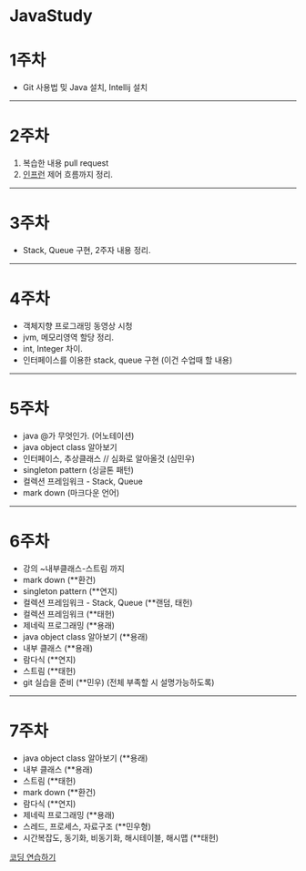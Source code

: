 # JavaStudy

# 1주차

- Git 사용법 밎 Java 설치, Intellij 설치
---
# 2주차

1.  복습한 내용 pull request 
2.  [인프런](https://www.inflearn.com/course/%EC%9E%90%EB%B0%94-%ED%94%84%EB%A1%9C%EA%B7%B8%EB%9E%98%EB%B0%8D-%EC%9E%85%EB%AC%B8/)
    제어 흐름까지 정리.
---
# 3주차

- Stack, Queue 구현, 2주자 내용 정리.
---
# 4주차

- 객체지향 프로그래밍 동영상 시청 
- jvm, 메모리영역 할당 정리.
- int, Integer 차이.
- 인터페이스를 이용한 stack, queue 구현 (이건 수업때 할 내용)
---        
# 5주차

- java @가 무엇인가. (어노테이션)
- java object class 알아보기
- 인터페이스, 추상클래스 // 심화로 알아올것 (심민우) 
- singleton pattern (싱글톤 패턴)
- 컬렉션 프레임워크 - Stack, Queue
- mark down (마크다운 언어)
---
# 6주차
- 강의 ~내부클래스-스트림 까지
- mark down (**환건)
- singleton pattern (**연지)
- 컬렉션 프레임워크 - Stack, Queue (**랜덤, 태헌)
- 컬렉션 프레임워크 (**태헌)
- 제네릭 프로그래밍 (**용래)
- java object class 알아보기 (**용래)
- 내부 클래스 (**용래)
- 람다식 (**연지)
- 스트림 (**태헌)
- git 실습을 준비 (**민우) (전체 부족할 시 설명가능하도록)
 ---
# 7주차

- java object class 알아보기 (**용래)
- 내부 클래스 (**용래)
- 스트림 (**태헌)
- mark down (**환건)
- 람다식 (**연지)
- 제네릭 프로그래밍 (**용래)
- 스레드, 프로세스, 자료구조 (**민우형)
- 시간복잡도, 동기화, 비동기화, 해시테이블, 해시맵 (**태헌)

[코딩 연습하기](https://programmers.co.kr/)
